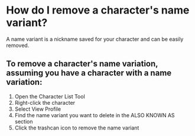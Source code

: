 # How do I remove a character's name variant?

A name variant is a nickname saved for your character and can be easily removed.

## To remove a character's name variation, assuming you have a character with a name variation:

1. Open the Character List Tool
2. Right-click the character 
3. Select View Profile
4. Find the name variant you want to delete in the ALSO KNOWN AS section
5. Click the trashcan icon to remove the name variant

